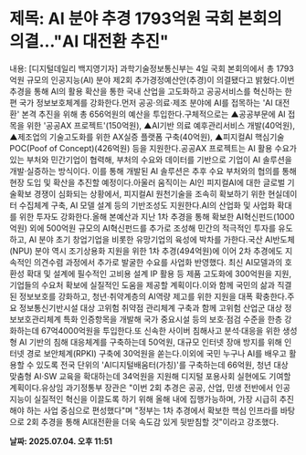 # **제목: AI 분야 추경 1793억원 국회 본회의 의결…"AI 대전환 추진"**

  내용: [디지털데일리 백지영기자] 과학기술정보통신부는 4일 국회 본회의에서 총 1793억원 규모의 인공지능(AI) 분야 제2회 추가경정예산안(추경)이 의결됐다고 밝혔다.이번 추경을 통해 AI의 활용 확산을 통한 국내 산업을 고도화하고 공공서비스를 혁신하는 한편 국가 정보보호체계를 강화한다.먼저 공공·의료·제조 분야에 AI를 접목하는 'AI 대전환' 본격 추진을 위해 총 656억원의 예산을 투입한다.구체적으로는 ▲공공부문에 AI 접목을 위한 '공공AX 프로젝트'(150억원), ▲AI기반 의료 예후관리서비스 개발(40억원), ▲제조업의 기술고도화를 위한 AX실증 플랫폼 구축(40억원), ▲피지컬AI 핵심기술 POC(Poof of Concept)(426억원) 등을 지원한다.공공AX 프로젝트는 AI 활용 수요가 있는 부처와 민간기업이 협력해, 부처의 수요와 데이터를 기반으로 기업이 AI 솔루션을 개발·실증하는 방식이다. 이를 통해 개발된 AI 솔루션은 추후 수요 부처와의 협의를 통해 현장 도입 및 확산을 추진할 예정이다.아울러 움직이는 AI인 피지컬AI에 대한 글로벌 기술확보 경쟁이 심화되는 상황에서, 피지컬AI 원천기술을 조속히 확보하기 위한 현실데이터 수집체계 구축, AI 모델 설계 등의 기반조성도 지원한다.AI의 산업화 및 사업화 확대를 위한 투자도 강화한다.올해 본예산과 지난 1차 추경을 통해 확보한 AI혁신펀드(1000억원) 외에 500억원 규모의 AI혁신펀드를 추가로 조성해 민간의 적극적인 투자를 유도하고, AI 분야 초기 창업기업을 비롯한 유망기업의 육성에 박차를 가한다.국산 AI반도체(NPU) 분야 역시 조기상용화 지원을 위한 1차 추경(494억원)에 이어 2차 추경에도 지속적인 의견수렴 과정에서 추가로 발굴한 수요를 사업화 반영했다. 최신 AI모델과의 호환성 확대 및 설계에 필수적인 고비용 설계 IP 활용 등 제품 고도화에 300억원을 지원, 기업들의 수요처 확보에 실질적인 도움을 제공할 계획이다.이와 함께 국민의 삶과 직결된 정보보호를 강화하고, 청년·취약계층의 AI역량 제고를 위한 지원을 대폭 확충한다.주요 정보통신기반시설 대상 고위험 취약점 관리체계 구축과 함께 고위험 산업군 대상 정보보호관리체계 특화 인증항목을 개발해 국가 중요시설 등의 보호·점검 수준을 한층 강화하는데 67억4000억원을 투입한다.또 신속한 사이버 침해사고 분석·대응을 위한 생성형 AI 기반의 침해 대응체계를 구축하는데 50억원, 대규모 인터넷 장애 방지를 위해 인터넷 경로 보안체계(RPKI) 구축에 30억원을 쏟는다.이외에 국민 누구나 AI를 배우고 활용할 수 있도록 전국 단위의 'AI디지털배움터(가칭)'를 구축하는데 66억원, 청년 대상 맞춤형 AI·SW 교육을 확대하는데 34억원을 지원해 디지털 포용사회 실현에도 기여할 계획이다.유상임 과기정통부 장관은 "이번 2회 추경은 공공, 산업, 민생 전반에서 인공지능이 실질적인 혁신을 이끌도록 하기 위해 올해 내에 집행가능하며, 가장 시급히 추진해야 하는 사업 중심으로 편성했다"며 "정부는 1차 추경에서 확보한 핵심 인프라를 바탕으로 2회 추경을 통해 AI대전환을 더욱 속도감 있게 뒷받침할 것"이라고 강조했다.

  **날짜: 2025.07.04. 오후 11:51**